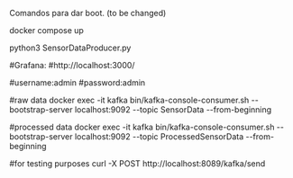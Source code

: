 Comandos para dar boot. (to be changed)

docker compose up

python3 SensorDataProducer.py 

#Grafana:
#http://localhost:3000/

#username:admin
#password:admin

#raw data
docker exec -it kafka bin/kafka-console-consumer.sh --bootstrap-server localhost:9092 --topic SensorData  --from-beginning

#processed data
docker exec -it kafka bin/kafka-console-consumer.sh --bootstrap-server localhost:9092 --topic ProcessedSensorData  --from-beginning

#for testing purposes
curl -X POST http://localhost:8089/kafka/send
